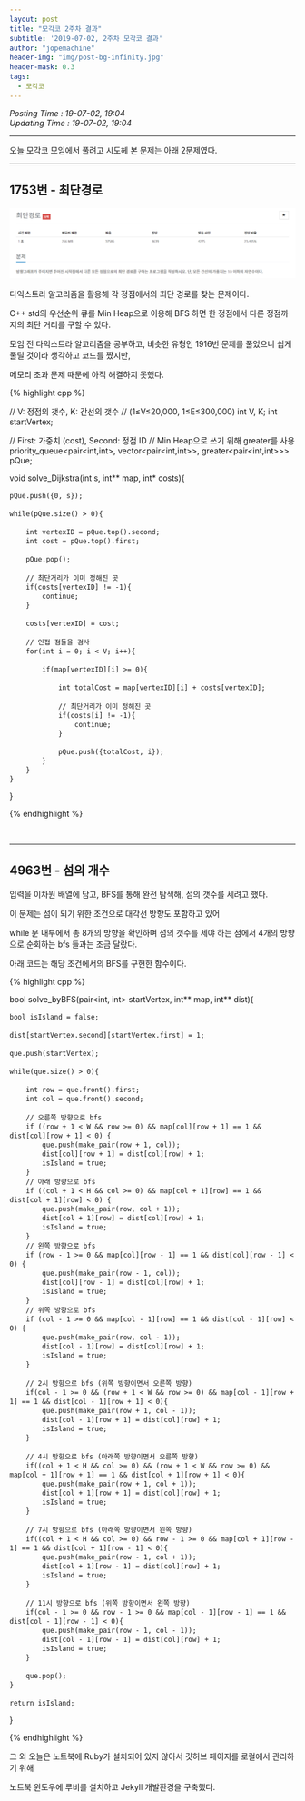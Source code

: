 ```yaml
---
layout: post
title: "모각코 2주차 결과"
subtitle: '2019-07-02, 2주차 모각코 결과'
author: "jopemachine"
header-img: "img/post-bg-infinity.jpg"
header-mask: 0.3
tags:
  - 모각코
---
```


<i>Posting Time : 19-07-02, 19:04</i><br>
<i>Updating Time : 19-07-02, 19:04</i><br>

---

오늘 모각코 모임에서 풀려고 시도헤 본 문제는 아래 2문제였다.

<hr>

<h2>1753번 - 최단경로</h2>

![](/img/posts/2019-07-02-Mogacko02_Result/ScreenClip01.png)

다익스트라 알고리즘을 활용해 각 정점에서의 최단 경로를 찾는 문제이다.

C++ std의 우선순위 큐를 Min Heap으로 이용해 BFS 하면 한 정점에서 다른 정점까지의 최단 거리를 구할 수 있다.

모임 전 다익스트라 알고리즘을 공부하고, 비슷한 유형인 1916번 문제를 풀었으니 쉽게 풀릴 것이라 생각하고 코드를 짰지만,

메모리 초과 문제 때문에 아직 해결하지 못했다.

{% highlight cpp %}

// V: 정점의 갯수, K: 간선의 갯수
// (1≤V≤20,000, 1≤E≤300,000)
int V, K;
int startVertex;

// First: 가중치 (cost), Second: 정점 ID
// Min Heap으로 쓰기 위해 greater를 사용
priority_queue<pair<int,int>, vector<pair<int,int>>, greater<pair<int,int>>> pQue;

void solve_Dijkstra(int s, int** map, int* costs){

    pQue.push({0, s});

    while(pQue.size() > 0){

        int vertexID = pQue.top().second;
        int cost = pQue.top().first;

        pQue.pop();

        // 최단거리가 이미 정해진 곳
        if(costs[vertexID] != -1){
            continue;
        }

        costs[vertexID] = cost;

        // 인접 점들을 검사
        for(int i = 0; i < V; i++){

            if(map[vertexID][i] >= 0){

                int totalCost = map[vertexID][i] + costs[vertexID];

                // 최단거리가 이미 정해진 곳
                if(costs[i] != -1){
                    continue;
                }

                pQue.push({totalCost, i});
            }
        }
    }
}

{% endhighlight %}

<br>
<hr>

<h2>4963번 - 섬의 개수</h2>

입력을 이차원 배열에 담고, BFS를 통해 완전 탐색해, 섬의 갯수를 세려고 했다. 

이 문제는 섬이 되기 위한 조건으로 대각선 방향도 포함하고 있어

while 문 내부에서 총 8개의 방향을 확인하며 섬의 갯수를 세야 하는 점에서 4개의 방향으로 순회하는 bfs 들과는 조금 달랐다.

아래 코드는 해당 조건에서의 BFS를 구현한 함수이다.

{% highlight cpp %}

bool solve_byBFS(pair<int, int> startVertex, int** map, int** dist){

    bool isIsland = false;

    dist[startVertex.second][startVertex.first] = 1;

    que.push(startVertex);

    while(que.size() > 0){

        int row = que.front().first;
        int col = que.front().second;

        // 오른쪽 방향으로 bfs
        if ((row + 1 < W && row >= 0) && map[col][row + 1] == 1 && dist[col][row + 1] < 0) {
            que.push(make_pair(row + 1, col));
            dist[col][row + 1] = dist[col][row] + 1;
            isIsland = true;
        }
        // 아래 방향으로 bfs
        if ((col + 1 < H && col >= 0) && map[col + 1][row] == 1 && dist[col + 1][row] < 0) {
            que.push(make_pair(row, col + 1));
            dist[col + 1][row] = dist[col][row] + 1;
            isIsland = true;
        }
        // 왼쪽 방향으로 bfs
        if (row - 1 >= 0 && map[col][row - 1] == 1 && dist[col][row - 1] < 0) {
            que.push(make_pair(row - 1, col));
            dist[col][row - 1] = dist[col][row] + 1;
            isIsland = true;
        }
        // 위쪽 방향으로 bfs
        if (col - 1 >= 0 && map[col - 1][row] == 1 && dist[col - 1][row] < 0) {
            que.push(make_pair(row, col - 1));
            dist[col - 1][row] = dist[col][row] + 1;
            isIsland = true;
        }

        // 2시 방향으로 bfs (위쪽 방향이면서 오른쪽 방향)
        if(col - 1 >= 0 && (row + 1 < W && row >= 0) && map[col - 1][row + 1] == 1 && dist[col - 1][row + 1] < 0){
            que.push(make_pair(row + 1, col - 1));
            dist[col - 1][row + 1] = dist[col][row] + 1;
            isIsland = true;
        }

        // 4시 방향으로 bfs (아래쪽 방향이면서 오른쪽 방향)
        if((col + 1 < H && col >= 0) && (row + 1 < W && row >= 0) && map[col + 1][row + 1] == 1 && dist[col + 1][row + 1] < 0){
            que.push(make_pair(row + 1, col + 1));
            dist[col + 1][row + 1] = dist[col][row] + 1;
            isIsland = true;
        }

        // 7시 방향으로 bfs (아래쪽 방향이면서 왼쪽 방향)
        if((col + 1 < H && col >= 0) && row - 1 >= 0 && map[col + 1][row - 1] == 1 && dist[col + 1][row - 1] < 0){
            que.push(make_pair(row - 1, col + 1));
            dist[col + 1][row - 1] = dist[col][row] + 1;
            isIsland = true;
        }

        // 11시 방향으로 bfs (위쪽 방향이면서 왼쪽 방향)
        if(col - 1 >= 0 && row - 1 >= 0 && map[col - 1][row - 1] == 1 && dist[col - 1][row - 1] < 0){
            que.push(make_pair(row - 1, col - 1));
            dist[col - 1][row - 1] = dist[col][row] + 1;
            isIsland = true;
        }

        que.pop();
    }

    return isIsland;
}

{% endhighlight %}

그 외 오늘은 노트북에 Ruby가 설치되어 있지 않아서 깃허브 페이지를 로컬에서 관리하기 위해

노트북 윈도우에 루비를 설치하고 Jekyll 개발환경을 구축했다.
